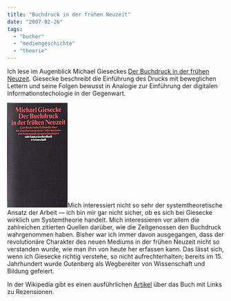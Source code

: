 ```yaml
---
title: "Buchdruck in der frühen Neuzeit"
date: "2007-02-26"
tags: 
  - "bucher"
  - "mediengeschichte"
  - "theorie"
---
```


Ich lese im Augenblick Michael Gieseckes [Der Buchdruck in der frühen Neuzeit](http://www.suhrkamp.de/titel/titel.cfm?bestellnr=58171 "Der Buchdruck in der frühen Neuzeit - Suhrkamp Insel"). Giesecke beschreibt die Einführung des Drucks mit beweglichen Lettern und seine Folgen bewusst in Analogie zur Einführung der digitalen Informationstechologie in der Gegenwart.

![Giesecke](images/giesecke.jpg "Giesecke")Mich interessiert nicht so sehr der systemtheoretische Ansatz der Arbeit — ich bin mir gar nicht sicher, ob es sich bei Giesecke wirklich um Systemtheorie handelt. Mich interessieren vor allem die zahlreichen zitierten Quellen darüber, wie die Zeitgenossen den Buchdruck wahrgenommen haben. Bisher war ich immer davon ausgegangen, dass der revolutionäre Charakter des neuen Mediums in der frühen Neuzeit nicht so verstanden wurde, wie man ihn von heute her erfassen kann. Das lässt sich, wenn ich Giesecke richtig verstehe, so nicht aufrechterhalten; bereits im 15. Jahrhundert wurde Gutenberg als Wegbereiter von Wissenschaft und Bildung gefeiert.

In der Wikipedia gibt es einen ausführlichen [Artikel](http://de.wikipedia.org/wiki/Der_Buchdruck_in_der_fr%C3%BChen_Neuzeit "Buchdruck in der Frühen Neuzeit - Wikipedia") über das Buch mit Links zu Rezensionen.
